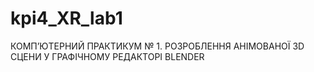 # kpi4_XR_lab1
КОМП’ЮТЕРНИЙ ПРАКТИКУМ № 1. РОЗРОБЛЕННЯ АНІМОВАНОЇ 3D СЦЕНИ У ГРАФІЧНОМУ РЕДАКТОРІ BLENDER
